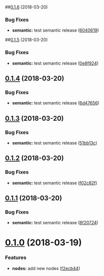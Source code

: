 <a name="0.1.6"></a>
##[0.1.6](https://github.com/lsneucamp/API-NodeJS-Express/branches/compare/0.1.5..0.1.6) (2018-03-20)


### Bug Fixes

* **semantic:** test semantic release ([6040619](https://github.com/lsneucamp/API-NodeJS-Express/commit/6040619))

<a name="0.1.5"></a>
##[0.1.5](https://github.com/lsneucamp/API-NodeJS-Express/branches/compare/0.1.4..0.1.5) (2018-03-20)


### Bug Fixes

* **semantic:** test semantic release ([0e8f924](https://github.com/lsneucamp/API-NodeJS-Express/commit/0e8f924))

<a name="0.1.4"></a>
## [0.1.4](https://github.com/teste/lsneucamp/API-NodeJS-Express/compare/0.1.3...0.1.4) (2018-03-20)


### Bug Fixes

* **semantic:** test semantic release ([6d47656](https://github.com/lsneucamp/API-NodeJS-Express/commit/6d47656))

<a name="0.1.3"></a>
## [0.1.3](https://github.com/teste/lsneucamp/API-NodeJS-Express/compare/v0.1.2...0.1.3) (2018-03-20)


### Bug Fixes

* **semantic:** test semantic release ([51bb13c](https://github.com/lsneucamp/API-NodeJS-Express/commit/51bb13c))

<a name="0.1.2"></a>
## [0.1.2](https://github.com/teste/lsneucamp/API-NodeJS-Express/compare/v0.1.1...v0.1.2) (2018-03-20)


### Bug Fixes

* **semantic:** test semantic release ([f02c82f](https://github.com/lsneucamp/API-NodeJS-Express/commit/f02c82f))

<a name="0.1.1"></a>
## [0.1.1](https://github.com/teste/lsneucamp/API-NodeJS-Express/compare/v0.1.0...v0.1.1) (2018-03-20)


### Bug Fixes

* **semantic:** test semantic release ([8f20724](https://github.com/lsneucamp/API-NodeJS-Express/commit/8f20724))

<a name="0.1.0"></a>
# [0.1.0](https://github.com/lsneucamp/API-NodeJS-Express/compare/v0.0.2...v0.1.0) (2018-03-19)


### Features

* **nodes:** add new nodes ([f2ecb44](https://github.com/lsneucamp/API-NodeJS-Express/commit/f2ecb44))
